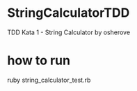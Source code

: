 # StringCalculatorTDD
TDD Kata 1 - String Calculator by osherove

# how to run
ruby string_calculator_test.rb